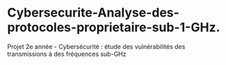 # Cybersecurite-Analyse-des-protocoles-proprietaire-sub-1-GHz.
Projet 2e année - Cybersécurité : étude des vulnérabilités des transmissions à des fréquences sub-GHz
